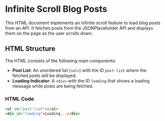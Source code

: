# Infinite Scroll Blog Posts

This HTML document implements an infinite scroll feature to load blog posts from an API. It fetches posts from the JSONPlaceholder API and displays them on the page as the user scrolls down.

## HTML Structure

The HTML consists of the following main components:

- **Post List**: An unordered list (`<ul>`) with the ID `post-list` where the fetched posts will be displayed.
- **Loading Indicator**: A `<div>` with the ID `loading` that shows a loading message while posts are being fetched.

### HTML Code

```html
<ul id="post-list"></ul>
<div id="loading">Loading...</div>
